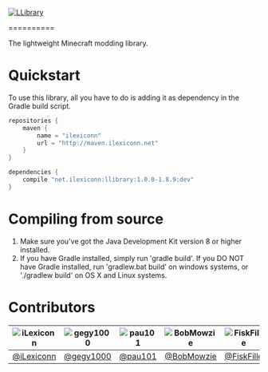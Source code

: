 [<img src="http://i.imgur.com/KOyR7CV.png" alt="LLibrary" align="center"/>](https://github.com/iLexiconn/LLibrary)

==========

The lightweight Minecraft modding library.

Quickstart
==========
To use this library, all you have to do is adding it as dependency in the Gradle build script.
```gradle
repositories {
    maven {
        name = "ilexiconn"
        url = "http://maven.ilexiconn.net"
    }
}

dependencies {
    compile "net.ilexiconn:llibrary:1.0.0-1.8.9:dev"
}
```

Compiling from source
==========
1. Make sure you've got the Java Development Kit version 8 or higher installed.
2. If you have Gradle installed, simply run 'gradle build'. If you DO NOT have Gradle installed, run 'gradlew.bat build' on windows systems, or './gradlew build' on OS X and Linux systems.

Contributors
==========
|![iLexiconn](https://avatars0.githubusercontent.com/u/5201999?v=3&s=125)|![gegy1000](https://avatars0.githubusercontent.com/u/5172118?v=3&s=125)|![pau101](https://avatars0.githubusercontent.com/u/5201207?v=3&s=125)|![BobMowzie](https://avatars0.githubusercontent.com/u/7550579?v=3&s=125)|![FiskFille](https://avatars0.githubusercontent.com/u/10811084?v=3&s=125)|![TheCyberBrick](https://avatars0.githubusercontent.com/u/2338519?v=3&s=125)
|:--------:|:--------:|:--------:|:--------:|:--------:|:--------:|
| [@iLexiconn](https://github.com/iLexiconn) | [@gegy1000](https://github.com/gegy1000) | [@pau101](https://github.com/pau101) | [@BobMowzie](https://github.com/BobMowzie) | [@FiskFille](https://github.com/FiskFille) | [@TheCyberBrick](https://github.com/TheCyberBrick) |
